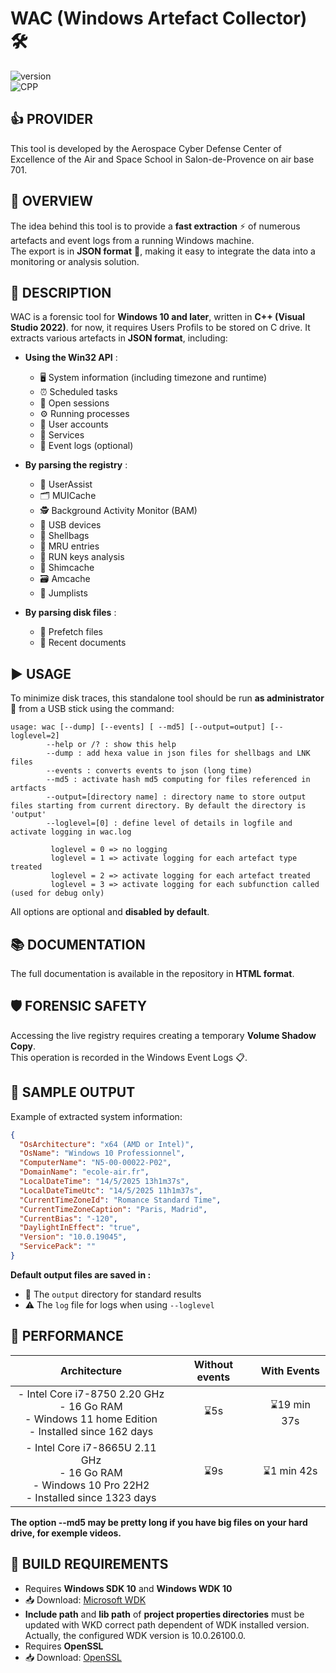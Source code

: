 # WAC (Windows Artefact Collector) 🛠️  
![version](https://img.shields.io/badge/Architecture-64bit-red)  
![CPP](https://img.shields.io/badge/Microsoft_Visual_C++-2022-blue)

## :thumbsup: PROVIDER
This tool is developed by the Aerospace Cyber ​​Defense Center of Excellence of the Air and Space School in Salon-de-Provence on air base 701.
 
## 🔎 OVERVIEW

The idea behind this tool is to provide a **fast extraction** ⚡ of numerous artefacts and event logs from a running Windows machine.  
The export is in **JSON format** 🧾, making it easy to integrate the data into a monitoring or analysis solution.

## 📄 DESCRIPTION

WAC is a forensic tool for **Windows 10 and later**, written in **C++ (Visual Studio 2022)**. 
for now, it requires Users Profils to be stored on C drive.
It extracts various artefacts in **JSON format**, including:

- **Using the Win32 API** :
  - 🖥️ System information (including timezone and runtime)
  - ⏰ Scheduled tasks  
  - 🔐 Open sessions  
  - ⚙️ Running processes  
  - 👤 User accounts  
  - 🧩 Services  
  - 📑 Event logs (optional)

- **By parsing the registry** :
  - 🧭 UserAssist  
  - 🗂️ MUICache  
  - 🕵️ Background Activity Monitor (BAM)  
  - 🔌 USB devices  
  - 🧳 Shellbags  
  - 📂 MRU entries  
  - 🚀 RUN keys analysis  
  - 🧱 Shimcache  
  - 🗃️ Amcache  
  - 🧷 Jumplists  

- **By parsing disk files** :
  - 📄 Prefetch files  
  - 📝 Recent documents

## ▶️ USAGE

To minimize disk traces, this standalone tool should be run **as administrator** 🔐 from a USB stick using the command:

```
usage: wac [--dump] [--events] [ --md5] [--output=output] [--loglevel=2]
        --help or /? : show this help
        --dump : add hexa value in json files for shellbags and LNK files
        --events : converts events to json (long time)
        --md5 : activate hash md5 computing for files referenced in artfacts
        --output=[directory name] : directory name to store output files starting from current directory. By default the directory is 'output'
        --loglevel=[0] : define level of details in logfile and activate logging in wac.log

         loglevel = 0 => no logging
         loglevel = 1 => activate logging for each artefact type treated
         loglevel = 2 => activate logging for each artefact treated
         loglevel = 3 => activate logging for each subfunction called (used for debug only)
```

All options are optional and **disabled by default**.

## 📚 DOCUMENTATION

The full documentation is available in the repository in **HTML format**.

## 🛡️ FORENSIC SAFETY

Accessing the live registry requires creating a temporary **Volume Shadow Copy**.  
This operation is recorded in the Windows Event Logs 📋.

## 🧪 SAMPLE OUTPUT

Example of extracted system information:

```json
{ 
  "OsArchitecture": "x64 (AMD or Intel)", 
  "OsName": "Windows 10 Professionnel", 
  "ComputerName": "N5-00-00022-P02", 
  "DomainName": "ecole-air.fr", 
  "LocalDateTime": "14/5/2025 13h1m37s", 
  "LocalDateTimeUtc": "14/5/2025 11h1m37s", 
  "CurrentTimeZoneId": "Romance Standard Time", 
  "CurrentTimeZoneCaption": "Paris, Madrid", 
  "CurrentBias": "-120", 
  "DaylightInEffect": "true", 
  "Version": "10.0.19045", 
  "ServicePack": "" 
}
```

**Default output files are saved in :** 
- 📁 The `output` directory for standard results  
- ⚠️ The `log` file for logs when using `--loglevel`

## 🚀 PERFORMANCE

|                              **Architecture**                              | **Without events** | **With Events** |
|:--------------------------------------------------------------------------:|:------------------:|:---------------:|
| - Intel Core i7-8750 2.20 GHz<br>- 16 Go RAM<br>- Windows 11 home Edition <br>- Installed since 162 days |         ⌛5s        |   ⌛19 min 37s   |
| - Intel Core i7-8665U 2.11 GHz<br>- 16 Go RAM<br>- Windows 10 Pro 22H2<br>- Installed since 1323 days  |         ⌛9s        |   ⌛1 min 42s   |
 
**The option --md5 may be pretty long if you have big files on your hard drive, for exemple videos.** 

## 🧰 BUILD REQUIREMENTS

- Requires **Windows SDK 10** and **Windows WDK 10**  
- 📥 Download: [Microsoft WDK](https://learn.microsoft.com/en-us/windows-hardware/drivers/download-the-wdk)
- **Include path** and **lib path** of **project properties directories** must be updated with WKD correct path dependent of WDK installed version. Actually, the configured WDK version is 10.0.26100.0.
- Requires **OpenSSL**
- 📥 Download: [OpenSSL](https://kb.firedaemon.com/support/solutions/articles/4000121705#Download-OpenSSL)
